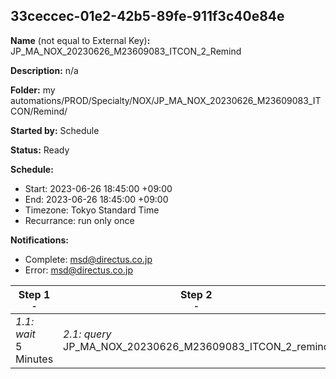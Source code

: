 ## 33ceccec-01e2-42b5-89fe-911f3c40e84e

**Name** (not equal to External Key)**:** JP_MA_NOX_20230626_M23609083_ITCON_2_Remind

**Description:** n/a

**Folder:** my automations/PROD/Specialty/NOX/JP_MA_NOX_20230626_M23609083_ITCON/Remind/

**Started by:** Schedule

**Status:** Ready

**Schedule:**

* Start: 2023-06-26 18:45:00 +09:00
* End: 2023-06-26 18:45:00 +09:00
* Timezone: Tokyo Standard Time
* Recurrance: run only once

**Notifications:**

* Complete: msd@directus.co.jp
* Error: msd@directus.co.jp

| Step 1<br>_<small>-</small>_ | Step 2<br>_<small>-</small>_ | Step 3<br>_<small>-</small>_ |
| --- | --- | --- |
| _1.1: wait_<br>5 Minutes | _2.1: query_<br>JP_MA_NOX_20230626_M23609083_ITCON_2_remind | _3.1: emailSend_<br>JP_MA_NOX_20230626_M23609083_ITCON_2_remind |
